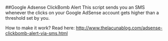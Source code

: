 ##Google Adsense ClickBomb Alert
This script sends you an SMS whenever the clicks on your Google AdSense account gets higher than a threshold set by you.

How to make it work? Read here: http://www.thelacunablog.com/adsense-clickbomb-alert-via-sms.html
